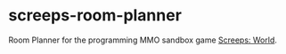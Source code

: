 # screeps-room-planner

Room Planner for the programming MMO sandbox game [Screeps: World](https://screeps.com/).
